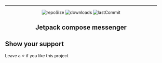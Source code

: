 ____

<div align=center>
<img src="https://img.shields.io/github/repo-size/HanamiLux/messenger" alt="repoSize"/>
<img src="https://img.shields.io/github/downloads/HanamiLux/Nihon/messenger" alt="downloads"/>
<img src="https://img.shields.io/github/last-commit/HanamiLux/messenger" alt="lastCommit"/>
</div>


<h2 align=center>Jetpack compose messenger</h2>

## **Show your support**
Leave a ⭐ if you like this project